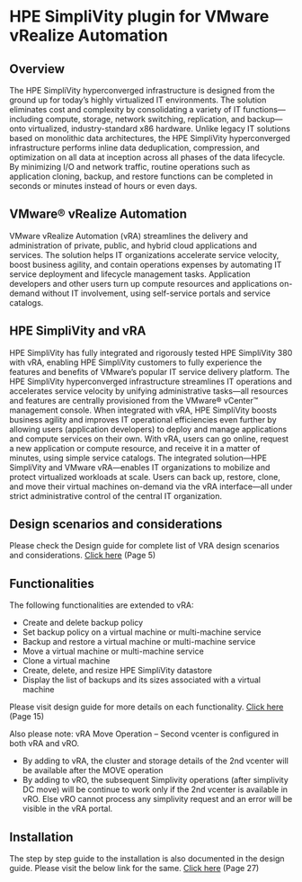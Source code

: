 # HPE SimpliVity plugin for VMware vRealize Automation

## Overview

The HPE SimpliVity hyperconverged infrastructure is designed from the ground up for today’s highly virtualized IT environments. The solution
eliminates cost and complexity by consolidating a variety of IT functions—including compute, storage, network switching, replication, and
backup—onto virtualized, industry-standard x86 hardware. Unlike legacy IT solutions based on monolithic data architectures, the HPE SimpliVity
hyperconverged infrastructure performs inline data deduplication, compression, and optimization on all data at inception across all phases of the
data lifecycle. By minimizing I/O and network traffic, routine operations such as application cloning, backup, and restore functions can be
completed in seconds or minutes instead of hours or even days.

## VMware® vRealize Automation
VMware vRealize Automation (vRA) streamlines the delivery and administration of private, public, and hybrid cloud applications and services.
The solution helps IT organizations accelerate service velocity, boost business agility, and contain operations expenses by automating IT service
deployment and lifecycle management tasks. Application developers and other users turn up compute resources and applications on-demand
without IT involvement, using self-service portals and service catalogs.

## HPE SimpliVity and vRA
HPE SimpliVity has fully integrated and rigorously tested HPE SimpliVity 380 with vRA, enabling HPE SimpliVity customers to fully experience
the features and benefits of VMware’s popular IT service delivery platform. The HPE SimpliVity hyperconverged infrastructure streamlines IT
operations and accelerates service velocity by unifying administrative tasks—all resources and features are centrally provisioned from the
VMware® vCenter™ management console. When integrated with vRA, HPE SimpliVity boosts business agility and improves IT operational
efficiencies even further by allowing users (application developers) to deploy and manage applications and compute services on their own. With
vRA, users can go online, request a new application or compute resource, and receive it in a matter of minutes, using simple service catalogs. The
integrated solution—HPE SimpliVity and VMware vRA—enables IT organizations to mobilize and protect virtualized workloads at scale. Users
can back up, restore, clone, and move their virtual machines on-demand via the vRA interface—all under strict administrative control of the
central IT organization.

## Design scenarios and considerations
Please check the Design guide for complete list of VRA design scenarios and considerations.
[Click here](https://github.com/HewlettPackard/simplivity-vra-plugin/blob/master/HPE%20SimpliVity%20with%20VMware%20vRealize%20Automation%20Design%20guide.pdf) (Page 5)

## Functionalities
The following functionalities are extended to vRA:
- Create and delete backup policy
- Set backup policy on a virtual machine or multi-machine service
- Backup and restore a virtual machine or multi-machine service
- Move a virtual machine or multi-machine service
- Clone a virtual machine
- Create, delete, and resize HPE SimpliVity datastore
- Display the list of backups and its sizes associated with a virtual machine

Please visit design guide for more details on each functionality.
[Click here](https://github.com/HewlettPackard/simplivity-vra-plugin/blob/master/HPE%20SimpliVity%20with%20VMware%20vRealize%20Automation%20Design%20guide.pdf) (Page 15)

Also please note: vRA Move Operation – Second vcenter is configured in both vRA and vRO. 
- By adding to vRA, the cluster and storage details of the 2nd vcenter will be available after the MOVE operation
- By adding to vRO, the subsequent Simplivity operations (after simplivity DC move) will be continue to work only if the 2nd vcenter is available in vRO.
Else vRO cannot process any simplivity request and an error will be visible in the vRA portal.

## Installation
The step by step guide to the installation is also documented in the design guide. Please visit the below link for the same.
[Click here](https://github.com/HewlettPackard/simplivity-vra-plugin/blob/master/HPE%20SimpliVity%20with%20VMware%20vRealize%20Automation%20Design%20guide.pdf) (Page 27)
